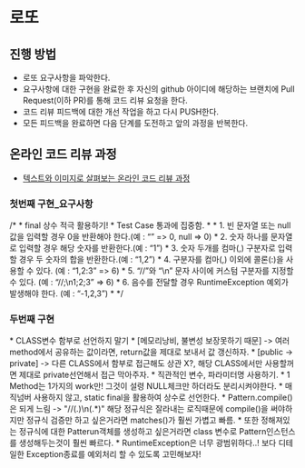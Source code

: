# 로또
## 진행 방법
* 로또 요구사항을 파악한다.
* 요구사항에 대한 구현을 완료한 후 자신의 github 아이디에 해당하는 브랜치에 Pull Request(이하 PR)를 통해 코드 리뷰 요청을 한다.
* 코드 리뷰 피드백에 대한 개선 작업을 하고 다시 PUSH한다.
* 모든 피드백을 완료하면 다음 단계를 도전하고 앞의 과정을 반복한다.

## 온라인 코드 리뷰 과정
* [텍스트와 이미지로 살펴보는 온라인 코드 리뷰 과정](https://github.com/next-step/nextstep-docs/tree/master/codereview)

<h3>첫번째 구현_요구사항</h3>
/*
* final 상수 적극 활용하기!
* Test Case 통과에 집중함.
*
* 1. 빈 문자열 또는 null 값을 입력할 경우 0을 반환해야 한다.(예 : “” => 0, null => 0)
* 2. 숫자 하나를 문자열로 입력할 경우 해당 숫자를 반환한다.(예 : “1”)
* 3. 숫자 두개를 컴마(,) 구분자로 입력할 경우 두 숫자의 합을 반환한다.(예 : “1,2”)
* 4. 구분자를 컴마(,) 이외에 콜론(:)을 사용할 수 있다. (예 : “1,2:3” => 6)
* 5. “//”와 “\n” 문자 사이에 커스텀 구분자를 지정할 수 있다. (예 : “//;\n1;2;3” => 6)
* 6. 음수를 전달할 경우 RuntimeException 예외가 발생해야 한다. (예 : “-1,2,3”)
* */


<h3>두번째 구현</h3>
* CLASS변수 함부로 선언하지 말기
  * [메모리낭비, 불변성 보장못하기 때문] -> 여러 method에서 공유하는 값이라면, return값을 제대로 보내서 값 갱신하자.
  * [public -> private] -> 다른 CLASS에서 함부로 접근해도 상관 X?, 해당 CLASS에서만 사용할꺼면 제대로 private선언해서 접근 막아주자.
* 직관적인 변수, 파라미터명 사용하기.
* 1 Method는 1가지의 work만! 그것이 설령 NULL체크만 하더라도 분리시켜야한다.
* 매직넘버 사용하지 않고, static final을 활용하여 상수로 선언한다.
* Pattern.compile()은 되게 느림 -> "//(.)\n(.*)" 해당 정규식은 잘라내는 로직때문에 compile()을 써야하지만 정규식 검증만 하고 싶은거라면 matches()가 훨씬 가볍고 빠름.
  * 또한 정해져있는 정규식에 대한 Patterun객체를 생성하고 싶은거라면 class 변수로 Pattern인스턴스를 생성해두는것이 훨씬 빠르다.
* RuntimeException은 너무 광범위하다..! 보다 디테일한 Exception종료를 예외처리 할 수 있도록 고민해보자!